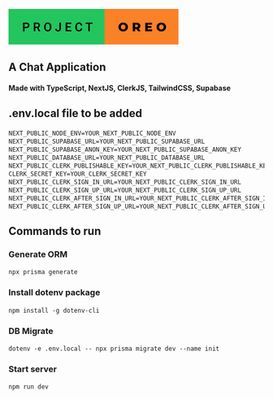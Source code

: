 ![project_oreo by lizardkingLK](/project-oreo.svg)

## A Chat Application

#### Made with TypeScript, NextJS, ClerkJS, TailwindCSS, Supabase

## .env.local file to be added

```
NEXT_PUBLIC_NODE_ENV=YOUR_NEXT_PUBLIC_NODE_ENV
NEXT_PUBLIC_SUPABASE_URL=YOUR_NEXT_PUBLIC_SUPABASE_URL
NEXT_PUBLIC_SUPABASE_ANON_KEY=YOUR_NEXT_PUBLIC_SUPABASE_ANON_KEY
NEXT_PUBLIC_DATABASE_URL=YOUR_NEXT_PUBLIC_DATABASE_URL
NEXT_PUBLIC_CLERK_PUBLISHABLE_KEY=YOUR_NEXT_PUBLIC_CLERK_PUBLISHABLE_KEY
CLERK_SECRET_KEY=YOUR_CLERK_SECRET_KEY
NEXT_PUBLIC_CLERK_SIGN_IN_URL=YOUR_NEXT_PUBLIC_CLERK_SIGN_IN_URL
NEXT_PUBLIC_CLERK_SIGN_UP_URL=YOUR_NEXT_PUBLIC_CLERK_SIGN_UP_URL
NEXT_PUBLIC_CLERK_AFTER_SIGN_IN_URL=YOUR_NEXT_PUBLIC_CLERK_AFTER_SIGN_IN_URL
NEXT_PUBLIC_CLERK_AFTER_SIGN_UP_URL=YOUR_NEXT_PUBLIC_CLERK_AFTER_SIGN_UP_URL
```

## Commands to run

### Generate ORM

```
npx prisma generate
```

### Install dotenv package

```
npm install -g dotenv-cli
```

### DB Migrate

```
dotenv -e .env.local -- npx prisma migrate dev --name init
```

### Start server

```
npm run dev
```
